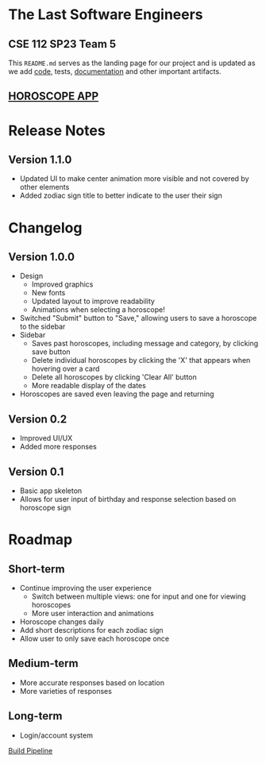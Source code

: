 # The Last Software Engineers
## CSE 112 SP23 Team 5

This `README.md` serves as the landing page for our project and is updated as we add [code](https://github.com/StephenTan12/Horoscope-Team-5/tree/main/source), tests, [documentation](https://github.com/StephenTan12/Horoscope-Team-5/docs/index.html) and other important artifacts.

## [HOROSCOPE APP](https://stephentan12.github.io/Horoscope-Team-5/source/horoscope/pages/landing.html)

[//]: # (Version format: MAJOR.MINOR.PATCH)

# Release Notes
## Version 1.1.0
- Updated UI to make center animation more visible and not covered by other elements
- Added zodiac sign title to better indicate to the user their sign

# Changelog
[//]: # (Previous release notes here)
## Version 1.0.0
- Design
  - Improved graphics
  - New fonts
  - Updated layout to improve readability
  - Animations when selecting a horoscope!
- Switched "Submit" button to "Save," allowing users to save a horoscope to the sidebar
- Sidebar
  - Saves past horoscopes, including message and category, by clicking save button
  - Delete individual horoscopes by clicking the 'X' that appears when hovering over a card
  - Delete all horoscopes by clicking 'Clear All' button
  - More readable display of the dates
- Horoscopes are saved even leaving the page and returning

## Version 0.2
- Improved UI/UX
- Added more responses

## Version 0.1
- Basic app skeleton
- Allows for user input of birthday and response selection based on horoscope sign

# Roadmap
## Short-term
- Continue improving the user experience
  - Switch between multiple views: one for input and one for viewing horoscopes
  - More user interaction and animations
- Horoscope changes daily
- Add short descriptions for each zodiac sign
- Allow user to only save each horoscope once

## Medium-term
- More accurate responses based on location
- More varieties of responses

## Long-term
- Login/account system


[Build Pipeline](admin/cipipeline/setup.md)
